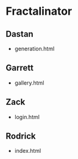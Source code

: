 # Fractalinator
## Dastan
* generation.html
## Garrett
* gallery.html
## Zack
* login.html
## Rodrick
* index.html
